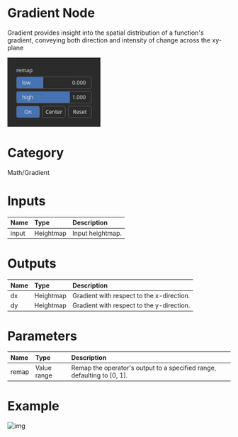 
Gradient Node
=============


Gradient provides insight into the spatial distribution of a function's gradient, conveying both direction and intensity of change across the xy-plane



![img](../../images/nodes/Gradient_settings.png)


# Category


Math/Gradient
# Inputs

|Name|Type|Description|
| :--- | :--- | :--- |
|input|Heightmap|Input heightmap.|

# Outputs

|Name|Type|Description|
| :--- | :--- | :--- |
|dx|Heightmap|Gradient with respect to the x-direction.|
|dy|Heightmap|Gradient with respect to the y-direction.|

# Parameters

|Name|Type|Description|
| :--- | :--- | :--- |
|remap|Value range|Remap the operator's output to a specified range, defaulting to [0, 1].|

# Example


![img](../../images/nodes/Gradient.png)

